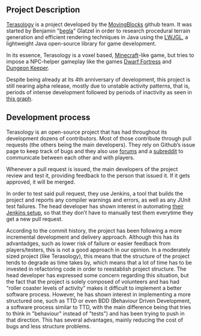 Project Description
--------

[Terasology](http://terasology.org/) is a project developed by the [MovingBlocks](https://github.com/MovingBlocks) github team. It was started
by Benjamin "[begla](https://github.com/begla)" Glatzel in order to research procedural terrain generation and efficient rendering techniques
in Java using the [LWJGL](http://www.lwjgl.org/), a lightweight Java open-source library for game development.

In its essence, Terasology is a voxel based, [Minecraft](http://www.minecraft.net)-like game, but tries to impose a NPC-helper gameplay like
the games [Dwarf Fortress](http://www.bay12games.com/dwarves) and [Dungeon Keeper](http://en.wikipedia.org/wiki/Dungeon_Keeper).

Despite being already at its 4th anniversary of development, this project is still nearing alpha release, mostly due to unstable activity
patterns, that is, periods of intense development followed by periods of inactivity as seen in
[this graph](https://github.com/MovingBlocks/Terasology/graphs/contributors). 


Development process
--------
Terasology is an open-source project that has had throughout its development dozens of contributors. Most of those contribute through pull
requests (the others being the main developers). They rely on Github’s issue page to keep track of bugs and they also use
[forums](http://forum.terasology.org/) and a [subreddit](https://www.reddit.com/r/terasology) to communicate between each other and with players.

Whenever a pull request is issued, the main developers of the project review and test it, providing feedback to the person that issued it.
If it gets approved, it will be merged.

In order to test said pull request, they use Jenkins, a tool that builds the project and reports any compiler warnings and errors, as well as
any JUnit test failures. The head developer has shown interest in automating [their Jenkins setup](http://jenkins.terasology.org/job/TerasologyPRs/),
so that they don’t have to manually test them everytime they get a new pull request. 

According to the commit history, the project has been following a more incremental development and delivery approach. Although this has its
advantadges, such as lower risk of failure or easier feedback from players/testers, this is not a good approach in our opinion. In a moderately
sized project (like Terasology), this means that the structure of the project tends to degrade as time takes by, which means that a lot of time has
to be invested in refactoring code in order to reestablish project structure. The head developer has expressed some concern regarding this situation,
but the fact that the project is solely composed of volunteers and has had “roller coaster levels of activity” makes it difficult to implement a
better software process. However, he has shown interest in implementing a more structured one, such as TTD or even BDD (Behaviour Driven Development,
a software process similar to TTD, with the main difference being that tries to think in "behaviour" instead of "tests") and has been trying to push
in that direction. This has several advantages, mainly reducing the cost of bugs and less structure problems.
